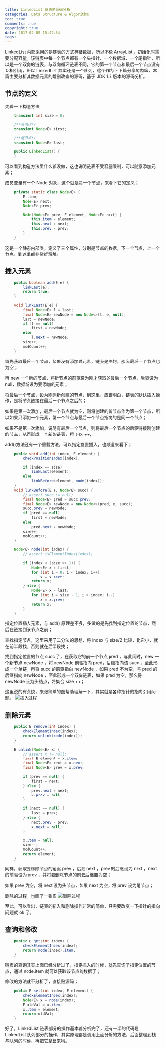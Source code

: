 ```yaml
---
title: LinkedList 链表的源码分析
categories: Data Structure & Algorithm
toc: true
comments: true
copyright: true
date: 2017-04-09 15:42:54
tags:
---
```


LinkedList 内部采用的是链表的方式存储数据，所以不像 ArrayList ，初始化时需要分配容量，该链表中每一个节点都有一个头指针、一个数据域、一个尾指针，所以是一个双向的链表，与双向循环链表不同，它的第一个节点和最后一个节点没有互相引用，所以 LinkedList 其实还是一个队列，这个作为下下篇分享的内容，本篇主要分析其数据元素的增删改查的源码，基于 JDK 1.8 版本的源码分析。

<!--more-->

## 节点的定义
先看一下构造方法
```java
    transient int size = 0;

    /**头节点*/
    transient Node<E> first;

    /**尾节点*/
    transient Node<E> last;

    public LinkedList() {
    }

```

可以看到构造方法里什么都没做，这也说明链表不受容量限制，可以随意添加元素；

成员变量有一个 Node 对象，这个就是每一个节点，来看下它的定义；
```java
    private static class Node<E> {
        E item;
        Node<E> next;
        Node<E> prev;

        Node(Node<E> prev, E element, Node<E> next) {
            this.item = element;
            this.next = next;
            this.prev = prev;
        }
    }

```

这是一个静态内部类，定义了三个属性，分别是节点的数据，下一个节点，上一个节点，到这里都非常好理解。

## 插入元素
```java
    public boolean add(E e) {
        linkLast(e);
        return true;
    }

    void linkLast(E e) {
        final Node<E> l = last;
        final Node<E> newNode = new Node<>(l, e, null);
        last = newNode;
        if (l == null)
            first = newNode;
        else
            l.next = newNode;
        size++;
        modCount++;
    }

```
首先获取最后一个节点，如果没有添加过元素，链表是空的，那么最后一个节点也为空；

再 new 一个新的节点，将新节点的前驱设为刚才获取的最后一个节点，后驱设为 null，数据域设为要添加的元素；

将最后一个节点，设为刚刚新创建的节点，到这里，应该明白，链表的默认插入操作，是将节点链接在最后一个节点之后的；

如果是第一次添加，最后一个节点就为空，则将创建的新节点作为第一个节点，所以如果只添加一个元素，第一个节点与最后一个节点指向的是同一个节点；

如果不是第一次添加，说明有最后一个节点，则将最后一个节点的后驱链接刚创建的节点，从而形成一个新的链表，将 size ++;

add()方法还有一个重载方法，可以指定位置插入，也顺道来看下；
```java
    public void add(int index, E element) {
        checkPositionIndex(index);

        if (index == size)
            linkLast(element);
        else
            linkBefore(element, node(index));
    }
    void linkBefore(E e, Node<E> succ) {
        // assert succ != null;
        final Node<E> pred = succ.prev;
        final Node<E> newNode = new Node<>(pred, e, succ);
        succ.prev = newNode;
        if (pred == null)
            first = newNode;
        else
            pred.next = newNode;
        size++;
        modCount++;
    }

    Node<E> node(int index) {
        // assert isElementIndex(index);

        if (index < (size >> 1)) {
            Node<E> x = first;
            for (int i = 0; i < index; i++)
                x = x.next;
            return x;
        } else {
            Node<E> x = last;
            for (int i = size - 1; i > index; i--)
                x = x.prev;
            return x;
        }
    }

```
指定位置插入元素，与 add() 原理差不多，多做的是先找到指定位置的节点，然后在链接到该节点之前；

查找指定节点，这里采用了二分法的思想，将 index 与 size/2 比较，比它小，就在前半段找，否则就在后半段找；

找到指定位置的节点 succ 了，在获取它的前一个节点 pred ，与此同时，new 一个新节点 newNode ，将 newNode 前驱指向 pred，后继指向该 succ ，至此形成一个单链，再将 succ 的前驱指向 newNode ，如果 pred 不为空，将 pred 的后继指向 newNode ，至此形成一个双向链表，如果 pred 为空，那么将 newNode 设为头结点，将集合 size ++；

这里说的有点绕，来张简单的图帮助理解一下，其实就是各种指针的指向引用问题。
![插入过程](/images/Structure/double_list_add.png)

## 删除元素
```java
    public E remove(int index) {
        checkElementIndex(index);
        return unlink(node(index));
    }

    E unlink(Node<E> x) {
        // assert x != null;
        final E element = x.item;
        final Node<E> next = x.next;
        final Node<E> prev = x.prev;

        if (prev == null) {
            first = next;
        } else {
            prev.next = next;
            x.prev = null;
        }

        if (next == null) {
            last = prev;
        } else {
            next.prev = prev;
            x.next = null;
        }

        x.item = null;
        size--;
        modCount++;
        return element;
    }

```
同样，获取要移除节点的前驱 prev ，后继 next ，prev 的后继设为 next ，next 的前驱设为 prev ，并将要删除节点的前去后继置为空；

如果 prev 为空，将 next 设为头节点，如果 next 为空，将 prev 设为尾节点；

删除的过程，也画了一张图
![删除过程](/images/Structure/double_list_delete.png)


至此，可以看出，链表的插入和删除操作非常的简单，只需要改变一下指针的指向问题就 ok 了。


## 查询和修改
```java
    public E get(int index) {
        checkElementIndex(index);
        return node(index).item;
    }

```
链表的查询其实上面已经分析过了，指定插入的时候，就先查询了指定位置的节点，通过 node.item 就可以获取该节点的数据了；

修改的方法就不分析了，直接贴源码；
```java
    public E set(int index, E element) {
        checkElementIndex(index);
        Node<E> x = node(index);
        E oldVal = x.item;
        x.item = element;
        return oldVal;
    }

```

好了，LinkedList 链表部分的操作基本都分析完了，还有一半的代码是 LinkedList 队列部分的操作，其实原理都是调用上面分析的方法，后面整理到栈与队列的时候，再把它拿出来啃。




